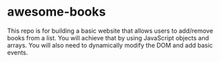 # awesome-books
This repo is for building a basic website that allows users to add/remove books from a list. You will achieve that by using JavaScript objects and arrays. You will also need to dynamically modify the DOM and add basic events.
